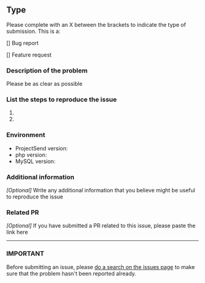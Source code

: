 ## Type

Please complete with an X between the brackets to indicate the type of submission.
This is a:

[] Bug report

[] Feature request


### Description of the problem

Please be as clear as possible

### List the steps to reproduce the issue

1.
2.

### Environment

* ProjectSend version:
* php version:
* MySQL version:

### Additional information

_[Optional]_ Write any additional information that you believe might be useful to reproduce the issue


### Related PR

_[Optional]_ If you have submitted a PR related to this issue, please paste the link here

___

### IMPORTANT

Before submitting an issue, please [do a search on the issues page](https://github.com/ignacionelson/ProjectSend/issues) to make sure that the problem hasn't been reported already.
